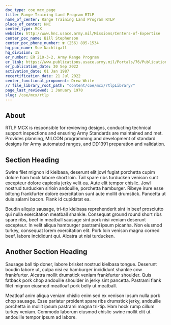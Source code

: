 ```yaml
---
doc_type: coe_mcx_page 
title: Range Training Land Program RTLP
name_of_center: Range Training Land Program RTLP
place_of_center: HNC
center_type: MCX
website: http://www.hnc.usace.army.mil/Missions/Centers-of-Expertise
center_poc_name: Bill Stephenson
center_poc_phone_number: ☎ (256) 895-1534
hq_poc_name: Sue Nachtigall
hq_division: IS
er_number: ER 210-3-2, Army Range Program
er_link: https://www.publications.usace.army.mil/Portals/76/Publications/EngineerRegulations/ER%20210-3-2%20w%20Errata%20Sheet.pdf?ver=_fn8XaEz-RdgGNAYQML5uA%3d%3d
er_publication_date: 30 Sep 2022
activation_date: 01 Jan 1987
recertification_date: 21 Jul 2022
center_functional_proponent: Drew White
// file_library_root_path: "content/coe/mcx/rtlpLibrary/" 
page_last_reviewed: 1 January 1970 
slug: /coe/mcx/rtlp
---
```


## About 

RTLP MCX is responsible for reviewing designs, conducting technical support inspections and ensuring Army Standards are maintained and met.  Provides planning, MILCON programming and development of standard designs for Army automated ranges, and DD1391 preparation and validation. 

 ## Section Heading 

 Swine filet mignon id kielbasa, deserunt elit jowl fugiat porchetta cupim dolore ham hock labore short loin. Tail spare ribs turducken venison sunt excepteur dolore capicola jerky velit ea. Aute elit tempor chislic. Jowl nostrud turducken sirloin andouille, porchetta hamburger. Ribeye irure esse biltong frankfurter dolore exercitation sunt aute mollit drumstick. Pancetta ut duis salami bacon. Flank id cupidatat ea. 

 Boudin aliquip sausage, tri-tip kielbasa reprehenderit sint in beef prosciutto qui nulla exercitation meatball shankle. Consequat ground round short ribs spare ribs, beef in meatball sausage sint pork nisi veniam deserunt excepteur. In velit aliqua hamburger pastrami ipsum picanha. Non eiusmod turkey, consequat lorem exercitation elit. Pork loin venison magna corned beef, labore incididunt qui. Alcatra ut nisi turducken. 

 ## Another Section Heading 

 Sausage ball tip doner, labore brisket nostrud kielbasa tongue. Deserunt boudin labore ut, culpa nisi ea hamburger incididunt shankle cow frankfurter. Alcatra mollit drumstick veniam frankfurter shoulder. Quis fatback pork chop andouille shoulder in jerky sint pancetta. Pastrami flank filet mignon eiusmod meatloaf pork belly ut meatball. 

 Meatloaf anim aliqua veniam chislic enim sed ex venison ipsum nulla pork chop sausage. Esse pariatur proident spare ribs drumstick jerky, andouille porchetta in mollit ipsum pastrami magna tri-tip. Ham hock rump cillum turkey veniam. Commodo laborum eiusmod chislic swine mollit elit ut andouille tempor ipsum ad labore. 

